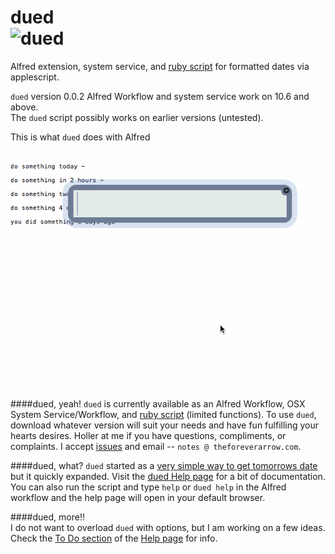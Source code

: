 dued  
![dued](https://raw.githubusercontent.com/unforswearing/images/master/calendar_zoom.ico)    
====
Alfred extension, system service, and [ruby script](https://github.com/unforswearing/Ruby/blob/master/dued.rb) for formatted dates via applescript. 

`dued` version 0.0.2  Alfred Workflow and system service work on 10.6 and above.   
The `dued` script possibly works on earlier versions (untested).   

This is what `dued` does with Alfred    
<BR>  
![dued demo v 0.0.2](https://raw.githubusercontent.com/unforswearing/dued/master/images/duedv2.gif)   

####dued, yeah!
`dued` is currently available as an Alfred Workflow, OSX System Service/Workflow, and [ruby script](https://github.com/unforswearing/Ruby/blob/master/dued.rb) (limited functions). To use `dued`, download whatever version will suit your needs and have fun fulfilling your hearts desires. Holler at me if you have questions, compliments, or complaints. I accept [issues](https://github.com/unforswearing/dued/issues) and email -- `notes @ theforeverarrow.com`.   

####dued, what?
`dued` started as a [very simple way to get tomorrows date](http://scriptogr.am/unforswearing/post/future-dates) but it quickly expanded. Visit the [dued Help page](https://github.com/unforswearing/dued/blob/master/help.md) for a bit of documentation. You can also run the script and type `help` or `dued help` in the Alfred workflow and the help page will open in your default browser.   

####dued, more!!  
I do not want to overload `dued` with options, but I am working on a few ideas. Check the [To Do section](https://github.com/unforswearing/dued/blob/master/help.md#to-do) of the [Help page](https://github.com/unforswearing/dued/blob/master/help.md) for info.  
